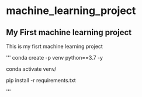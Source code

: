 # machine_learning_project
## My First machine learning project

This is my fisrt machine learning project

'''
conda create -p venv python==3.7 -y

conda activate venv/

pip install -r requirements.txt

'''